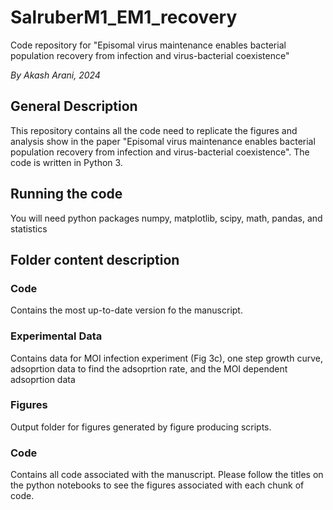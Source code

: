 # SalruberM1_EM1_recovery
Code repository for "Episomal virus maintenance enables bacterial population recovery from infection and virus-bacterial coexistence"

*By Akash Arani, 2024*

## General Description

This repository contains all the code need to replicate the figures and analysis show in the paper "Episomal virus maintenance enables bacterial population recovery from infection and virus-bacterial coexistence". The code is written in Python 3. 


## Running the code

You will need python packages numpy, matplotlib, scipy, math, pandas, and statistics 

## Folder content description

### Code

Contains the most up-to-date version fo the manuscript.

### Experimental Data 

Contains data for MOI infection experiment (Fig 3c), one step growth curve, adsoprtion data to find the adsoprtion rate, and the MOI dependent adsoprtion data 


### Figures

Output folder for figures generated by figure producing scripts.

### Code

Contains all code associated with the manuscript. Please follow the titles on the python notebooks to see the figures associated with each chunk of code.
